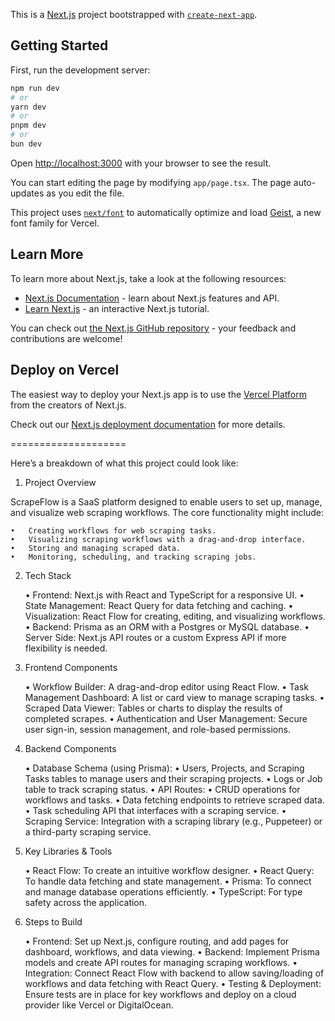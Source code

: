 This is a [Next.js](https://nextjs.org) project bootstrapped with [`create-next-app`](https://nextjs.org/docs/app/api-reference/cli/create-next-app).

## Getting Started

First, run the development server:

```bash
npm run dev
# or
yarn dev
# or
pnpm dev
# or
bun dev
```

Open [http://localhost:3000](http://localhost:3000) with your browser to see the result.

You can start editing the page by modifying `app/page.tsx`. The page auto-updates as you edit the file.

This project uses [`next/font`](https://nextjs.org/docs/app/building-your-application/optimizing/fonts) to automatically optimize and load [Geist](https://vercel.com/font), a new font family for Vercel.

## Learn More

To learn more about Next.js, take a look at the following resources:

- [Next.js Documentation](https://nextjs.org/docs) - learn about Next.js features and API.
- [Learn Next.js](https://nextjs.org/learn) - an interactive Next.js tutorial.

You can check out [the Next.js GitHub repository](https://github.com/vercel/next.js) - your feedback and contributions are welcome!

## Deploy on Vercel

The easiest way to deploy your Next.js app is to use the [Vercel Platform](https://vercel.com/new?utm_medium=default-template&filter=next.js&utm_source=create-next-app&utm_campaign=create-next-app-readme) from the creators of Next.js.

Check out our [Next.js deployment documentation](https://nextjs.org/docs/app/building-your-application/deploying) for more details.

====================

Here’s a breakdown of what this project could look like:

1. Project Overview

ScrapeFlow is a SaaS platform designed to enable users to set up, manage, and visualize web scraping workflows. The core functionality might include:

	•	Creating workflows for web scraping tasks.
	•	Visualizing scraping workflows with a drag-and-drop interface.
	•	Storing and managing scraped data.
	•	Monitoring, scheduling, and tracking scraping jobs.

2. Tech Stack

	•	Frontend: Next.js with React and TypeScript for a responsive UI.
	•	State Management: React Query for data fetching and caching.
	•	Visualization: React Flow for creating, editing, and visualizing workflows.
	•	Backend: Prisma as an ORM with a Postgres or MySQL database.
	•	Server Side: Next.js API routes or a custom Express API if more flexibility is needed.

3. Frontend Components

	•	Workflow Builder: A drag-and-drop editor using React Flow.
	•	Task Management Dashboard: A list or card view to manage scraping tasks.
	•	Scraped Data Viewer: Tables or charts to display the results of completed scrapes.
	•	Authentication and User Management: Secure user sign-in, session management, and role-based permissions.

4. Backend Components

	•	Database Schema (using Prisma):
	•	Users, Projects, and Scraping Tasks tables to manage users and their scraping projects.
	•	Logs or Job table to track scraping status.
	•	API Routes:
	•	CRUD operations for workflows and tasks.
	•	Data fetching endpoints to retrieve scraped data.
	•	Task scheduling API that interfaces with a scraping service.
	•	Scraping Service: Integration with a scraping library (e.g., Puppeteer) or a third-party scraping service.

5. Key Libraries & Tools

	•	React Flow: To create an intuitive workflow designer.
	•	React Query: To handle data fetching and state management.
	•	Prisma: To connect and manage database operations efficiently.
	•	TypeScript: For type safety across the application.

6. Steps to Build

	•	Frontend: Set up Next.js, configure routing, and add pages for dashboard, workflows, and data viewing.
	•	Backend: Implement Prisma models and create API routes for managing scraping workflows.
	•	Integration: Connect React Flow with backend to allow saving/loading of workflows and data fetching with React Query.
	•	Testing & Deployment: Ensure tests are in place for key workflows and deploy on a cloud provider like Vercel or DigitalOcean.